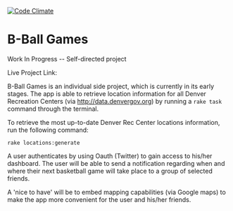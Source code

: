 [![Code Climate](https://codeclimate.com/github/GusVilla303/bball_games/badges/gpa.svg)](https://codeclimate.com/github/GusVilla303/bball_games)


B-Ball Games
===========

Work In Progress -- Self-directed project

Live Project Link: 


B-Ball Games is an individual side project, which is currently in its early stages.  The app is able to retrieve location information for all Denver Recreation Centers (via http://data.denvergov.org) by running a `rake task` command through the terminal. 

To retrieve the most up-to-date Denver Rec Center locations information, run the following command: 
```shell
rake locations:generate
```
A user authenticates by using Oauth (Twitter) to gain access to his/her dashboard.  The user will be able to send a notification regarding when and where their next basketball game will take place to a group of selected friends. 

A 'nice to have' will be to embed mapping capabilities (via Google maps) to make the app more convenient for the user and his/her friends.  
